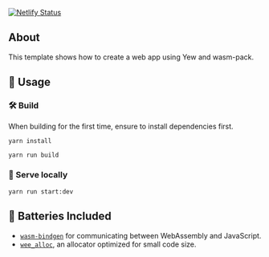 [![Netlify Status](https://api.netlify.com/api/v1/badges/48791884-918f-464f-8126-6a95c093717c/deploy-status)](https://app.netlify.com/sites/daydream-rs/deploys)

## About

This template shows how to create a web app using Yew and wasm-pack. 

## 🚴 Usage

### 🛠️ Build

When building for the first time, ensure to install dependencies first.

```
yarn install
```

```
yarn run build
```

### 🔬 Serve locally

```
yarn run start:dev
```


## 🔋 Batteries Included

* [`wasm-bindgen`](https://github.com/rustwasm/wasm-bindgen) for communicating
  between WebAssembly and JavaScript.
* [`wee_alloc`](https://github.com/rustwasm/wee_alloc), an allocator optimized
  for small code size.

